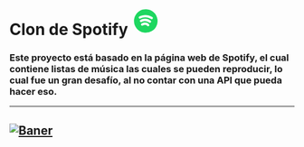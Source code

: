 # Clon de Spotify <svg  xmlns="http://www.w3.org/2000/svg"  width="50"  height="auto" viewBox="0 0 24 24"  fill="#1ed760"  class="icon icon-tabler icons-tabler-filled icon-tabler-brand-spotify"><path stroke="none" d="M0 0h24v24H0z" fill="none"/><path d="M17 3.34a10 10 0 1 1 -15 8.66l.005 -.324a10 10 0 0 1 14.995 -8.336m-2.168 11.605c-1.285 -1.927 -4.354 -2.132 -6.387 -.777a1 1 0 0 0 1.11 1.664c1.195 -.797 3.014 -.675 3.613 .223a1 1 0 1 0 1.664 -1.11m1.268 -3.245c-2.469 -1.852 -5.895 -2.187 -8.608 -.589a1 1 0 0 0 1.016 1.724c1.986 -1.171 4.544 -.92 6.392 .465a1 1 0 0 0 1.2 -1.6m1.43 -3.048c-3.677 -2.298 -7.766 -2.152 -10.977 -.546a1 1 0 0 0 .894 1.788c2.635 -1.317 5.997 -1.437 9.023 .454a1 1 0 1 0 1.06 -1.696" /></svg>


### Este proyecto está basado en la página web de Spotify, el cual contiene listas de música las cuales se pueden reproducir, lo cual fue un gran desafío, al no contar con una API que pueda hacer eso.


--------
[![Baner](https://porfolio-villalvalucas.vercel.app/projects/ClonSpotify.webp)](https://clon-spotify-luucaasr.vercel.app/)
--------




